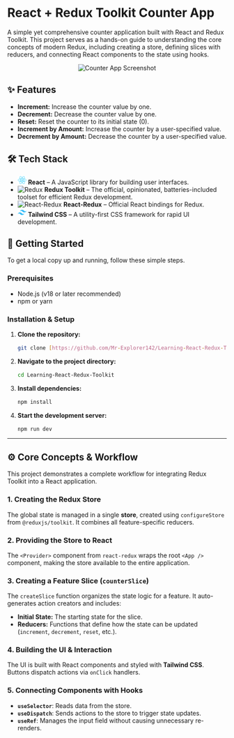 # React + Redux Toolkit Counter App

A simple yet comprehensive counter application built with React and Redux Toolkit. This project serves as a hands-on guide to understanding the core concepts of modern Redux, including creating a store, defining slices with reducers, and connecting React components to the state using hooks.

<p align="center">
  <img width="982" height="822" alt="Counter App Screenshot" src="https://github.com/user-attachments/assets/3ac2da46-f403-426c-8039-fdd1a8ec5966" />
</p>

## ✨ Features

-   **Increment:** Increase the counter value by one.
-   **Decrement:** Decrease the counter value by one.
-   **Reset:** Reset the counter to its initial state (0).
-   **Increment by Amount:** Increase the counter by a user-specified value.
-   **Decrement by Amount:** Decrease the counter by a user-specified value.

## 🛠️ Tech Stack

-   <img src="https://raw.githubusercontent.com/devicons/devicon/master/icons/react/react-original.svg" alt="React" width="20" height="20"/> **React** – A JavaScript library for building user interfaces.
-   <img src="https://raw.githubusercontent.com/reduxjs/redux/master/logo/logo.svg" alt="Redux" width="20" height="20"/> **Redux Toolkit** – The official, opinionated, batteries-included toolset for efficient Redux development.
-   <img src="https://raw.githubusercontent.com/reduxjs/redux/master/logo/logo.svg" alt="React-Redux" width="20" height="20"/> **React-Redux** – Official React bindings for Redux.
-   <img src="https://raw.githubusercontent.com/devicons/devicon/master/icons/tailwindcss/tailwindcss-plain.svg" alt="Tailwind CSS" width="20" height="20"/> **Tailwind CSS** – A utility-first CSS framework for rapid UI development.

## 🚀 Getting Started

To get a local copy up and running, follow these simple steps.

### Prerequisites

-   Node.js (v18 or later recommended)
-   npm or yarn

### Installation & Setup

1.  **Clone the repository:**
    ```bash
    git clone [https://github.com/Mr-Explorer142/Learning-React-Redux-Toolkit.git](https://github.com/Mr-Explorer142/Learning-React-Redux-Toolkit.git)
    ```

2.  **Navigate to the project directory:**
    ```bash
    cd Learning-React-Redux-Toolkit
    ```

3.  **Install dependencies:**
    ```bash
    npm install
    ```

4.  **Start the development server:**
    ```bash
    npm run dev
    ```

---

## ⚙️ Core Concepts & Workflow

This project demonstrates a complete workflow for integrating Redux Toolkit into a React application.

### 1. Creating the Redux Store
The global state is managed in a single **store**, created using `configureStore` from `@reduxjs/toolkit`. It combines all feature-specific reducers.

### 2. Providing the Store to React
The `<Provider>` component from `react-redux` wraps the root `<App />` component, making the store available to the entire application.

### 3. Creating a Feature Slice (`counterSlice`)
The `createSlice` function organizes the state logic for a feature. It auto-generates action creators and includes:
-   **Initial State:** The starting state for the slice.
-   **Reducers:** Functions that define how the state can be updated (`increment`, `decrement`, `reset`, etc.).

### 4. Building the UI & Interaction
The UI is built with React components and styled with **Tailwind CSS**. Buttons dispatch actions via `onClick` handlers.

### 5. Connecting Components with Hooks
- **`useSelector`**: Reads data from the store.
- **`useDispatch`**: Sends actions to the store to trigger state updates.
- **`useRef`**: Manages the input field without causing unnecessary re-renders.
